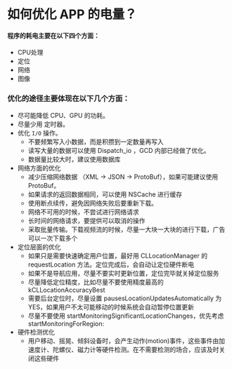 # 如何优化 APP 的电量？
#### 程序的耗电主要在以下四个方面：
* CPU处理
* 定位
* 网络
* 图像

### 优化的途径主要体现在以下几个方面：
* 尽可能降低 CPU、GPU 的功耗。
* 尽量少用 定时器。
* 优化 `I/O` 操作。
    * 不要频繁写入小数据，而是积攒到一定数量再写入
    * 读写大量的数据可以使用 Dispatch_io ，GCD 内部已经做了优化。
    * 数据量比较大时，建议使用数据库
* 网络方面的优化
    * 减少压缩网络数据 （XML -> JSON -> ProtoBuf），如果可能建议使用 ProtoBuf。
    * 如果请求的返回数据相同，可以使用 NSCache 进行缓存
    * 使用断点续传，避免因网络失败后要重新下载。
    * 网络不可用的时候，不尝试进行网络请求
    * 长时间的网络请求，要提供可以取消的操作
    * 采取批量传输。下载视频流的时候，尽量一大块一大块的进行下载，广告可以一次下载多个
* 定位层面的优化
    * 如果只是需要快速确定用户位置，最好用 CLLocationManager 的 requestLocation 方法。定位完成后，会自动让定位硬件断电
    * 如果不是导航应用，尽量不要实时更新位置，定位完毕就关掉定位服务
    * 尽量降低定位精度，比如尽量不要使用精度最高的 kCLLocationAccuracyBest
    * 需要后台定位时，尽量设置 pausesLocationUpdatesAutomatically 为 YES，如果用户不太可能移动的时候系统会自动暂停位置更新
    * 尽量不要使用 startMonitoringSignificantLocationChanges，优先考虑 startMonitoringForRegion:
* 硬件检测优化
    * 用户移动、摇晃、倾斜设备时，会产生动作(motion)事件，这些事件由加速度计、陀螺仪、磁力计等硬件检测。在不需要检测的场合，应该及时关闭这些硬件

